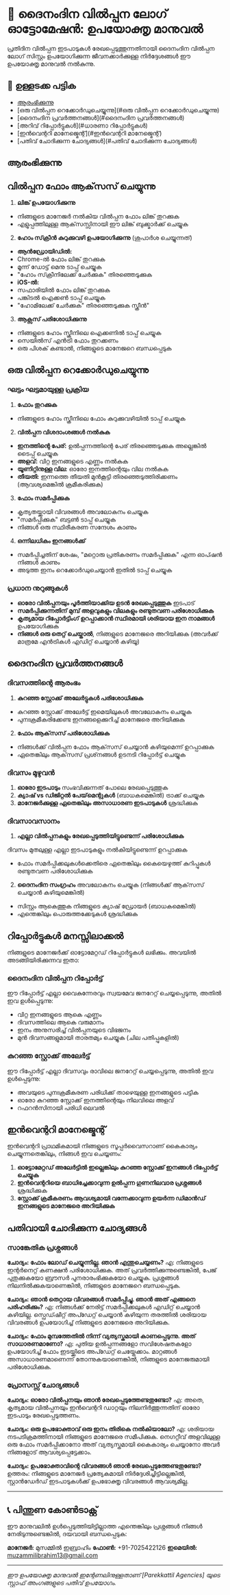 # 📱 ദൈനംദിന വിൽപ്പന ലോഗ് ഓട്ടോമേഷൻ: ഉപയോക്തൃ മാനുവൽ

പ്രതിദിന വിൽപ്പന ഇടപാടുകൾ രേഖപ്പെടുത്തുന്നതിനായി ദൈനംദിന വിൽപ്പന ലോഗ് സിസ്റ്റം ഉപയോഗിക്കുന്ന ജീവനക്കാർക്കുള്ള നിർദ്ദേശങ്ങൾ ഈ ഉപയോക്തൃ മാനുവൽ നൽകുന്നു.

## 📑 ഉള്ളടക്ക പട്ടിക

- [ആരംഭിക്കുന്നു](#ആരംഭിക്കുന്നു)
- [ഒരു വിൽപ്പന റെക്കോർഡുചെയ്യുന്നു](#ഒരു വിൽപ്പന റെക്കോർഡുചെയ്യുന്നു)
- [ദൈനംദിന പ്രവർത്തനങ്ങൾ](#ദൈനംദിന പ്രവർത്തനങ്ങൾ)
- [അറിവ് റിപ്പോർട്ടുകൾ](#ധാരണാ റിപ്പോർട്ടുകൾ)
- [ഇൻവെന്ററി മാനേജ്മെന്റ്](#ഇൻവെന്ററി മാനേജ്മെന്റ്)
- [പതിവ് ചോദിക്കുന്ന ചോദ്യങ്ങൾ](#പതിവ് ചോദിക്കുന്ന ചോദ്യങ്ങൾ)

## ആരംഭിക്കുന്നു

## വിൽപ്പന ഫോം ആക്‌സസ് ചെയ്യുന്നു

1. **ലിങ്ക് ഉപയോഗിക്കുന്നു**

- നിങ്ങളുടെ മാനേജർ നൽകിയ വിൽപ്പന ഫോം ലിങ്ക് തുറക്കുക
- എളുപ്പത്തിലുള്ള ആക്‌സസ്സിനായി ഈ ലിങ്ക് ബുക്ക്മാർക്ക് ചെയ്യുക
2. **ഹോം സ്‌ക്രീൻ കുറുക്കുവഴി ഉപയോഗിക്കുന്നു** (ശുപാർശ ചെയ്യുന്നത്)

- **ആൻഡ്രോയിഡിൽ:**
- Chrome-ൽ ഫോം ലിങ്ക് തുറക്കുക
- മൂന്ന് ഡോട്ട് മെനു ടാപ്പ് ചെയ്യുക
- "ഹോം സ്‌ക്രീനിലേക്ക് ചേർക്കുക" തിരഞ്ഞെടുക്കുക
- **iOS-ൽ:**
- സഫാരിയിൽ ഫോം ലിങ്ക് തുറക്കുക
- പങ്കിടൽ ഐക്കൺ ടാപ്പ് ചെയ്യുക
- "ഹോമിലേക്ക് ചേർക്കുക" തിരഞ്ഞെടുക്കുക സ്ക്രീൻ"
3. **ആക്സസ് പരിശോധിക്കുന്നു**

- നിങ്ങളുടെ ഹോം സ്ക്രീനിലെ ഐക്കണിൽ ടാപ്പ് ചെയ്യുക
- സെയിൽസ് എൻട്രി ഫോം തുറക്കണം
- ഒരു പിശക് കണ്ടാൽ, നിങ്ങളുടെ മാനേജറെ ബന്ധപ്പെടുക

## ഒരു വിൽപ്പന റെക്കോർഡുചെയ്യുന്നു

### ഘട്ടം ഘട്ടമായുള്ള പ്രക്രിയ

1. **ഫോം തുറക്കുക**

- നിങ്ങളുടെ ഹോം സ്ക്രീനിലെ ഫോം കുറുക്കുവഴിയിൽ ടാപ്പ് ചെയ്യുക
2. **വിൽപ്പന വിശദാംശങ്ങൾ നൽകുക**

- **ഇനത്തിന്റെ പേര്:** ഉൽപ്പന്നത്തിന്റെ പേര് തിരഞ്ഞെടുക്കുക അല്ലെങ്കിൽ ടൈപ്പ് ചെയ്യുക
- **അളവ്:** വിറ്റ ഇനങ്ങളുടെ എണ്ണം നൽകുക
- **യൂണിറ്റിനുള്ള വില:** ഓരോ ഇനത്തിന്റെയും വില നൽകുക
- **തീയതി:** ഇന്നത്തെ തീയതി മുൻകൂട്ടി തിരഞ്ഞെടുത്തിരിക്കണം (ആവശ്യമെങ്കിൽ ക്രമീകരിക്കുക)
3. **ഫോം സമർപ്പിക്കുക**

- കൃത്യതയ്ക്കായി വിവരങ്ങൾ അവലോകനം ചെയ്യുക
- "സമർപ്പിക്കുക" ബട്ടൺ ടാപ്പ് ചെയ്യുക
- നിങ്ങൾ ഒരു സ്ഥിരീകരണ സന്ദേശം കാണും
4. **ഒന്നിലധികം ഇനങ്ങൾക്ക്**

- സമർപ്പിച്ചതിന് ശേഷം, "മറ്റൊരു പ്രതികരണം സമർപ്പിക്കുക" എന്ന ഓപ്ഷൻ നിങ്ങൾ കാണും
- അടുത്ത ഇനം റെക്കോർഡുചെയ്യാൻ ഇതിൽ ടാപ്പ് ചെയ്യുക

### പ്രധാന നുറുങ്ങുകൾ

- **ഓരോ വിൽപ്പനയും പൂർത്തിയാക്കിയ ഉടൻ രേഖപ്പെടുത്തുക** ഇടപാട്
- **സമർപ്പിക്കുന്നതിന് മുമ്പ് അളവുകളും വിലകളും രണ്ടുതവണ പരിശോധിക്കുക**
- **കൃത്യമായ റിപ്പോർട്ടിംഗ് ഉറപ്പാക്കാൻ സ്ഥിരമായി ശരിയായ ഇന നാമങ്ങൾ** ഉപയോഗിക്കുക
- **നിങ്ങൾ ഒരു തെറ്റ് ചെയ്താൽ**, നിങ്ങളുടെ മാനേജരെ അറിയിക്കുക (അവർക്ക് മാത്രമേ എൻട്രികൾ എഡിറ്റ് ചെയ്യാൻ കഴിയൂ)

## ദൈനംദിന പ്രവർത്തനങ്ങൾ

### ദിവസത്തിന്റെ ആരംഭം

1. **കുറഞ്ഞ സ്റ്റോക്ക് അലേർട്ടുകൾ പരിശോധിക്കുക**

- കുറഞ്ഞ സ്റ്റോക്ക് അലേർട്ട് ഇമെയിലുകൾ അവലോകനം ചെയ്യുക
- പുനഃക്രമീകരിക്കേണ്ട ഇനങ്ങളെക്കുറിച്ച് മാനേജരെ അറിയിക്കുക
2. **ഫോം ആക്‌സസ് പരിശോധിക്കുക**

- നിങ്ങൾക്ക് വിൽപ്പന ഫോം ആക്‌സസ് ചെയ്യാൻ കഴിയുമെന്ന് ഉറപ്പാക്കുക
- ഏതെങ്കിലും ആക്‌സസ് പ്രശ്‌നങ്ങൾ ഉടനടി റിപ്പോർട്ട് ചെയ്യുക

### ദിവസം മുഴുവൻ

1. **ഓരോ ഇടപാടും** സംഭവിക്കുന്നത് പോലെ രേഖപ്പെടുത്തുക
2. **ക്യാഷ് vs ഡിജിറ്റൽ പേയ്‌മെന്റുകൾ** (ബാധകമെങ്കിൽ) ട്രാക്ക് ചെയ്യുക
3. **മാനേജർക്കുള്ള ഏതെങ്കിലും അസാധാരണ ഇടപാടുകൾ** ശ്രദ്ധിക്കുക

### ദിവസാവസാനം

1. **എല്ലാ വിൽപ്പനകളും രേഖപ്പെടുത്തിയിട്ടുണ്ടെന്ന് പരിശോധിക്കുക**


ദിവസം മുതലുള്ള എല്ലാ ഇടപാടുകളും നൽകിയിട്ടുണ്ടെന്ന് ഉറപ്പാക്കുക
- ഫോം സമർപ്പിക്കലുകൾക്കെതിരെ ഏതെങ്കിലും കൈയെഴുത്ത് കുറിപ്പുകൾ രണ്ടുതവണ പരിശോധിക്കുക
2. **ദൈനംദിന സംഗ്രഹം** അവലോകനം ചെയ്യുക (നിങ്ങൾക്ക് ആക്‌സസ് ചെയ്യാൻ കഴിയുമെങ്കിൽ)

- സിസ്റ്റം ആകെത്തുക നിങ്ങളുടെ ക്യാഷ് ഡ്രോയർ (ബാധകമെങ്കിൽ)
- എന്തെങ്കിലും പൊരുത്തക്കേടുകൾ ശ്രദ്ധിക്കുക

## റിപ്പോർട്ടുകൾ മനസ്സിലാക്കൽ

നിങ്ങളുടെ മാനേജർക്ക് ഓട്ടോമേറ്റഡ് റിപ്പോർട്ടുകൾ ലഭിക്കും. അവയിൽ അടങ്ങിയിരിക്കുന്നവ ഇതാ:

### ദൈനംദിന വിൽപ്പന റിപ്പോർട്ട്

ഈ റിപ്പോർട്ട് എല്ലാ വൈകുന്നേരവും സ്വയമേവ ജനറേറ്റ് ചെയ്യപ്പെടുന്നു, അതിൽ ഇവ ഉൾപ്പെടുന്നു:

- വിറ്റ ഇനങ്ങളുടെ ആകെ എണ്ണം
- ദിവസത്തിലെ ആകെ വരുമാനം
- ഇനം അനുസരിച്ച് വിൽപ്പനയുടെ വിഭജനം
- മുൻ ദിവസങ്ങളുമായി താരതമ്യം ചെയ്യുക (ചില പതിപ്പുകളിൽ)

### കുറഞ്ഞ സ്റ്റോക്ക് അലേർട്ട്

ഈ റിപ്പോർട്ട് എല്ലാ ദിവസവും രാവിലെ ജനറേറ്റ് ചെയ്യപ്പെടുന്നു, അതിൽ ഇവ ഉൾപ്പെടുന്നു:

- അവയുടെ പുനഃക്രമീകരണ പരിധിക്ക് താഴെയുള്ള ഇനങ്ങളുടെ പട്ടിക
- ഓരോ കുറഞ്ഞ സ്റ്റോക്ക് ഇനത്തിന്റെയും നിലവിലെ അളവ്
- റഫറൻസിനായി പരിധി ലെവൽ

## ഇൻവെന്ററി മാനേജ്മെന്റ്

ഇൻവെന്ററി പ്രാഥമികമായി നിങ്ങളുടെ സൂപ്പർവൈസറാണ് കൈകാര്യം ചെയ്യുന്നതെങ്കിലും, നിങ്ങൾ ഇവ ചെയ്യണം:

1. **ഓട്ടോമേറ്റഡ് അലേർട്ടിൽ ഇല്ലെങ്കിലും കുറഞ്ഞ സ്റ്റോക്ക് ഇനങ്ങൾ റിപ്പോർട്ട് ചെയ്യുക**
2. **ഇൻവെന്ററിയെ ബാധിച്ചേക്കാവുന്ന ഉൽപ്പന്ന ഗുണനിലവാര പ്രശ്നങ്ങൾ** ശ്രദ്ധിക്കുക
3. **സ്റ്റോക്ക് ക്രമീകരണം ആവശ്യമായി വന്നേക്കാവുന്ന ഉയർന്ന ഡിമാൻഡ് ഇനങ്ങളുടെ മാനേജരെ അറിയിക്കുക**

## പതിവായി ചോദിക്കുന്ന ചോദ്യങ്ങൾ

### സാങ്കേതിക പ്രശ്നങ്ങൾ

**ചോദ്യം: ഫോം ലോഡ് ചെയ്യുന്നില്ല. ഞാൻ എന്തുചെയ്യണം?**
എ: നിങ്ങളുടെ ഇന്റർനെറ്റ് കണക്ഷൻ പരിശോധിക്കുക. അത് പ്രവർത്തിക്കുന്നുണ്ടെങ്കിൽ, പേജ് പുതുക്കുകയോ ബ്രൗസർ പുനരാരംഭിക്കുകയോ ചെയ്യുക. പ്രശ്നങ്ങൾ നിലനിൽക്കുകയാണെങ്കിൽ, നിങ്ങളുടെ മാനേജറെ ബന്ധപ്പെടുക.

**ചോദ്യം: ഞാൻ തെറ്റായ വിവരങ്ങൾ സമർപ്പിച്ചു. ഞാൻ അത് എങ്ങനെ പരിഹരിക്കും?**
എ: നിങ്ങൾക്ക് നേരിട്ട് സമർപ്പിക്കലുകൾ എഡിറ്റ് ചെയ്യാൻ കഴിയില്ല. സ്പ്രെഡ്ഷീറ്റ് അപ്ഡേറ്റ് ചെയ്യാൻ കഴിയുന്ന തരത്തിൽ ശരിയായ വിവരങ്ങൾ ഉപയോഗിച്ച് നിങ്ങളുടെ മാനേജരെ അറിയിക്കുക.

**ചോദ്യം: ഫോം മുമ്പത്തേതിൽ നിന്ന് വ്യത്യസ്തമായി കാണപ്പെടുന്നു. അത് സാധാരണമാണോ?**
എ: പുതിയ ഉൽപ്പന്നങ്ങളോ സവിശേഷതകളോ ഉപയോഗിച്ച് ഫോം ഇടയ്ക്കിടെ അപ്ഡേറ്റ് ചെയ്തേക്കാം. മാറ്റങ്ങൾ അസാധാരണമാണെന്ന് തോന്നുകയാണെങ്കിൽ, നിങ്ങളുടെ മാനേജരുമായി പരിശോധിക്കുക.

### പ്രോസസ്സ് ചോദ്യങ്ങൾ

**ചോദ്യം: ഓരോ വിൽപ്പനയും ഞാൻ രേഖപ്പെടുത്തേണ്ടതുണ്ടോ?**
എ: അതെ, കൃത്യമായ വിൽപ്പനയും ഇൻവെന്ററി ഡാറ്റയും നിലനിർത്തുന്നതിന് ഓരോ ഇടപാടും രേഖപ്പെടുത്തണം.

**ചോദ്യം: ഒരു ഉപഭോക്താവ് ഒരു ഇനം തിരികെ നൽകിയാലോ?**
എ: ശരിയായ നടപടിക്രമത്തിനായി നിങ്ങളുടെ മാനേജരെ സമീപിക്കുക. നെഗറ്റീവ് അളവിലുള്ള ഒരു ഫോം സമർപ്പിക്കാനോ അത് വ്യത്യസ്തമായി കൈകാര്യം ചെയ്യാനോ അവർ നിങ്ങളോട് ആവശ്യപ്പെട്ടേക്കാം.

**ചോദ്യം: ഉപഭോക്താവിന്റെ വിവരങ്ങൾ ഞാൻ രേഖപ്പെടുത്തേണ്ടതുണ്ടോ?**
ഉത്തരം: നിങ്ങളുടെ മാനേജർ പ്രത്യേകമായി നിർദ്ദേശിച്ചിട്ടില്ലെങ്കിൽ, സ്റ്റാൻഡേർഡ് ഇടപാടുകൾക്ക് ഉപഭോക്തൃ വിവരങ്ങൾ ആവശ്യമില്ല.

---

## 📞 പിന്തുണ കോൺടാക്റ്റ്

ഈ മാനുവലിൽ ഉൾപ്പെടുത്തിയിട്ടില്ലാത്ത എന്തെങ്കിലും പ്രശ്നങ്ങൾ നിങ്ങൾ നേരിടുന്നുണ്ടെങ്കിൽ, ദയവായി ബന്ധപ്പെടുക:

**മാനേജർ:** മുസമ്മിൽ ഇബ്രാഹിം
**ഫോൺ:** +91-7025422126
**ഇമെയിൽ:** muzammilibrahim13@gmail.com

---

*ഈ ഉപയോക്തൃ മാനുവൽ ഇന്റേണലിനുള്ളതാണ് [Parekkattil Agencies] യുടെ സ്റ്റാഫ് അംഗങ്ങളുടെ പതിവ് ഉപയോഗം.*